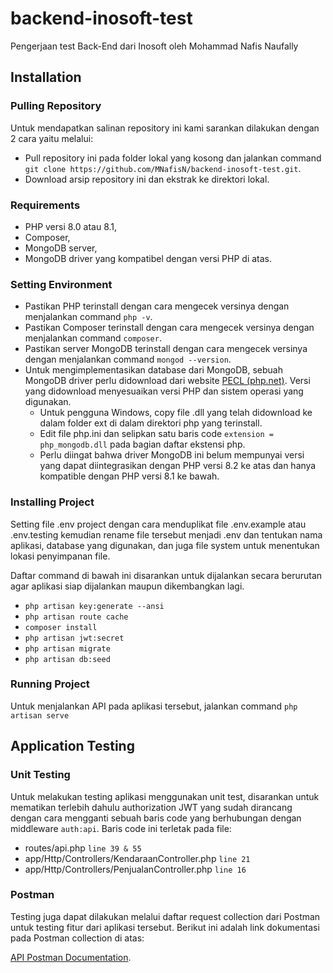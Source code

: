 # backend-inosoft-test

Pengerjaan test Back-End dari Inosoft oleh Mohammad Nafis Naufally

## Installation

### Pulling Repository

Untuk mendapatkan salinan repository ini kami sarankan dilakukan dengan 2 cara yaitu melalui:
- Pull repository ini pada folder lokal yang kosong dan jalankan command
`` git clone https://github.com/MNafisN/backend-inosoft-test.git ``.
- Download arsip repository ini dan ekstrak ke direktori lokal.

### Requirements

- PHP versi 8.0 atau 8.1,
- Composer,
- MongoDB server,
- MongoDB driver yang kompatibel dengan versi PHP di atas.

### Setting Environment

- Pastikan PHP terinstall dengan cara mengecek versinya dengan menjalankan command `` php -v ``.
- Pastikan Composer terinstall dengan cara mengecek versinya dengan menjalankan command `` composer ``.
- Pastikan server MongoDB terinstall dengan cara mengecek versinya dengan menjalankan command `` mongod --version ``.
- Untuk mengimplementasikan database dari MongoDB, sebuah MongoDB driver perlu didownload dari website [PECL  (php.net)](https://pecl.php.net/package/mongodb). Versi yang didownload menyesuaikan versi PHP dan sistem operasi yang digunakan.
  - Untuk pengguna Windows, copy file .dll yang telah didownload ke dalam folder ext di dalam direktori php yang terinstall.
  - Edit file php.ini dan selipkan satu baris code `` extension = php_mongodb.dll `` pada bagian daftar ekstensi php.
  - Perlu diingat bahwa driver MongoDB ini belum mempunyai versi yang dapat diintegrasikan dengan PHP versi 8.2 ke atas dan hanya kompatible dengan PHP versi 8.1 ke bawah.

### Installing Project

Setting file .env project dengan cara menduplikat file .env.example atau .env.testing kemudian rename file tersebut menjadi .env dan tentukan nama aplikasi, database yang digunakan, dan juga file system untuk menentukan lokasi penyimpanan file.

Daftar command di bawah ini disarankan untuk dijalankan secara berurutan agar aplikasi siap dijalankan maupun dikembangkan lagi.
- `` php artisan key:generate --ansi ``
- `` php artisan route cache ``
- `` composer install ``
- `` php artisan jwt:secret ``
- `` php artisan migrate ``
- `` php artisan db:seed ``

### Running Project

Untuk menjalankan API pada aplikasi tersebut, jalankan command `` php artisan serve ``

## Application Testing

### Unit Testing

Untuk melakukan testing aplikasi menggunakan unit test, disarankan untuk mematikan terlebih dahulu authorization JWT yang sudah dirancang dengan cara mengganti sebuah baris code yang berhubungan dengan middleware `` auth:api ``. Baris code ini terletak pada file:
- routes/api.php `` line 39 & 55 ``
- app/Http/Controllers/KendaraanController.php `` line 21 ``
- app/Http/Controllers/PenjualanController.php `` line 16 ``

### Postman

Testing juga dapat dilakukan melalui daftar request collection dari Postman untuk testing fitur dari aplikasi tersebut. Berikut ini adalah link dokumentasi pada Postman collection di atas:

[API Postman Documentation](https://documenter.getpostman.com/view/26426855/2s946pZpN9).
